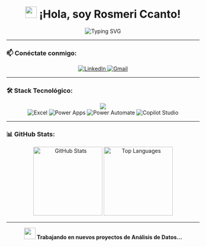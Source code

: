 <h1 align="center">
  <img src="https://media.giphy.com/media/hvRJCLFzcasrR4ia7z/giphy.gif" width="30"/>  
  ¡Hola, soy Rosmeri Ccanto!  
</h1>

<p align="center">
  <img src="https://readme-typing-svg.herokuapp.com?font=Fira+Code&weight=500&size=22&pause=1500&color=36BCF7&center=true&vCenter=true&width=600&height=50&lines=Estudiante+de+Ingeniería+de+Software+📚;Apasionada+por+los+Datos+📈;Automatización+y+RPA+🚀;UX/UI+Diseño+🎨" alt="Typing SVG" />
</p>

---

### 📫 Conéctate conmigo:
<p align="center">
  <a href="https://www.linkedin.com/in/rosmeri-gloria-ccanto-flores/">
    <img src="https://img.shields.io/badge/LinkedIn-0077B5?style=for-the-badge&logo=linkedin&logoColor=white" alt="LinkedIn"/>
  </a>
  <a href="mailto:ros.ccanto.flores.30@gmail.com">
    <img src="https://img.shields.io/badge/Gmail-D14836?style=for-the-badge&logo=gmail&logoColor=white" alt="Gmail"/>
  </a>
</p>

---

### 🛠️ Stack Tecnológico:
<p align="center">
  <!-- Tecnologías de programación -->
  <img src="https://skillicons.dev/icons?i=py,cpp,flutter,mysql,html,css,bootstrap,sass,js,androidstudio,git,github,vscode,visualstudio,ai,figma&perline=8" />
  
  <!-- Espaciado -->
  <br>

  <!-- Tecnologías adicionales en una sola línea y centradas -->
  <span>
    <img src="https://img.shields.io/badge/-Excel-217346?style=for-the-badge&logo=microsoft-excel&logoColor=white" alt="Excel"/>
    <img src="https://img.shields.io/badge/-Power_Apps-742774?style=for-the-badge&logo=power-apps&logoColor=white" alt="Power Apps"/>
    <img src="https://img.shields.io/badge/-Power_Automate-0066FF?style=for-the-badge&logo=power-automate&logoColor=white" alt="Power Automate"/>
    <img src="https://img.shields.io/badge/-Copilot_Studio-0078D4?style=for-the-badge&logo=microsoft&logoColor=white" alt="Copilot Studio"/>
  </span>
</p>


---

### 📊 GitHub Stats:
<div align="center">
  <img height="180em" src="https://github-readme-stats.vercel.app/api?username=RosmeriCcF&theme=radical&hide_border=false&include_all_commits=true&count_private=true" alt="GitHub Stats" />
  <img height="180em" src="https://github-readme-stats.vercel.app/api/top-langs/?username=RosmeriCcF&theme=radical&hide_border=false&include_all_commits=true&count_private=true&layout=compact" alt="Top Languages" />
</div>

---
<p align="center">
  <img src="https://i.gifer.com/VAyR.gif" width="30"/>  
  <strong>Trabajando en nuevos proyectos de Análisis de Datos...</strong>
</p>

